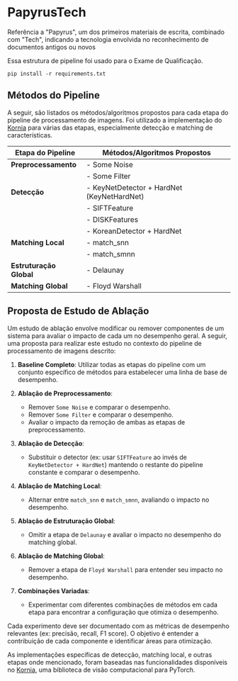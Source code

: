 # PapyrusTech
Referência a "Papyrus", um dos primeiros materiais de escrita, combinado com "Tech", indicando a tecnologia envolvida no reconhecimento de documentos antigos ou novos

Essa estrutura de pipeline foi usado para o Exame de Qualificação.
```
pip install -r requirements.txt
```

## Métodos do Pipeline

A seguir, são listados os métodos/algoritmos propostos para cada etapa do pipeline de processamento de imagens. Foi utilizado a implementação do [Kornia](https://kornia.github.io/) para várias das etapas, especialmente detecção e matching de características.

| Etapa do Pipeline       | Métodos/Algoritmos Propostos                 |
|-------------------------|----------------------------------------------|
| **Preprocessamento**    | - Some Noise                                 |
|                         | - Some Filter                                |
| **Detecção**            | - KeyNetDetector + HardNet (KeyNetHardNet)   |
|                         | - SIFTFeature                                |
|                         | - DISKFeatures                               |
|                         | - KoreanDetector + HardNet                   |
| **Matching Local**      | - match_snn                                  |
|                         | - match_smnn                                 |
| **Estruturação Global** | - Delaunay                                   |
| **Matching Global**     | - Floyd Warshall                             |

## Proposta de Estudo de Ablação

Um estudo de ablação envolve modificar ou remover componentes de um sistema para avaliar o impacto de cada um no desempenho geral. A seguir, uma proposta para realizar este estudo no contexto do pipeline de processamento de imagens descrito:

1. **Baseline Completo**: Utilizar todas as etapas do pipeline com um conjunto específico de métodos para estabelecer uma linha de base de desempenho.

2. **Ablação de Preprocessamento**:
   - Remover `Some Noise` e comparar o desempenho.
   - Remover `Some Filter` e comparar o desempenho.
   - Avaliar o impacto da remoção de ambas as etapas de preprocessamento.

3. **Ablação de Detecção**:
   - Substituir o detector (ex: usar `SIFTFeature` ao invés de `KeyNetDetector + HardNet`) mantendo o restante do pipeline constante e comparar o desempenho.

4. **Ablação de Matching Local**:
   - Alternar entre `match_snn` e `match_smnn`, avaliando o impacto no desempenho.

5. **Ablação de Estruturação Global**:
   - Omitir a etapa de `Delaunay` e avaliar o impacto no desempenho do matching global.

6. **Ablação de Matching Global**:
   - Remover a etapa de `Floyd Warshall` para entender seu impacto no desempenho.

7. **Combinações Variadas**:
   - Experimentar com diferentes combinações de métodos em cada etapa para encontrar a configuração que otimiza o desempenho.

Cada experimento deve ser documentado com as métricas de desempenho relevantes (ex: precisão, recall, F1 score). O objetivo é entender a contribuição de cada componente e identificar áreas para otimização.

As implementações específicas de detecção, matching local, e outras etapas onde mencionado, foram baseadas nas funcionalidades disponíveis no [Kornia](https://kornia.github.io/), uma biblioteca de visão computacional para PyTorch.
